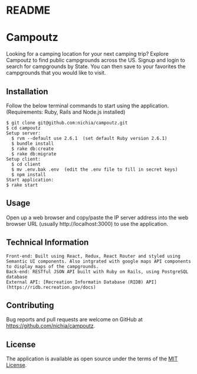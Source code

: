 # README

# Campoutz

Looking for a camping location for your next camping trip? Explore Campoutz to find public campgrounds across the US. Signup and login to search for campgrounds by State. You can then save to your favorites the campgrounds that you would like to visit.

## Installation

Follow the below terminal commands to start using the application.
(Requirements: Ruby, Rails and Node.js installed)

    $ git clone git@github.com:nichia/campoutz.git
    $ cd campoutz
    Setup server:
      $ rvm --default use 2.6.1  (set default Ruby version 2.6.1)
      $ bundle install
      $ rake db:create
      $ rake db:migrate
    Setup client:
      $ cd client
      $ mv .env.bak .env  (edit the .env file to fill in secret keys)
      $ npm install
    Start application:
    $ rake start

## Usage

Open up a web browser and copy/paste the IP server address into the web browser URL (usually http://localhost:3000) to use the application.

## Technical Information

    Front-end: Built using React, Redux, React Router and styled using Semantic UI components. Also intgrated with google maps API components to display maps of the campgrounds.
    Back-end: RESTful JSON API built with Ruby on Rails, using PostgreSQL database
    External API: [Recreation Informatin Database (RIDB) API](https://ridb.recreation.gov/docs)

## Contributing

Bug reports and pull requests are welcome on GitHub at https://github.com/nichia/campoutz.

## License

The application is available as open source under the terms of the [MIT License](https://opensource.org/licenses/MIT).
